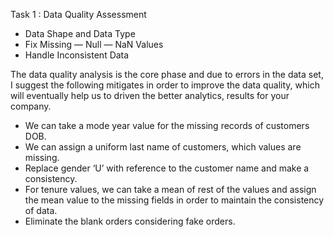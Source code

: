 Task 1 : Data Quality Assessment

- Data Shape and Data Type
- Fix Missing — Null — NaN Values
- Handle Inconsistent Data

The data quality analysis is the core phase and due to errors in the data set, I suggest the following mitigates in order to improve the data quality, which will eventually help us to driven the better analytics, results for your company.
- We can take a mode year value for the missing records of customers DOB.
- We can assign a uniform last name of customers, which values are missing.
- Replace gender ‘U’ with reference to the customer name and make a consistency.
- For tenure values, we can take a mean of rest of the values and assign the mean value to the missing fields in order to maintain the consistency of data.
- Eliminate the blank orders considering fake orders.


